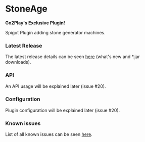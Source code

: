 # StoneAge
**Go2Play's Exclusive Plugin!**

Spigot Plugin adding stone generator machines.

### Latest Release

The latest release details can be seen [here](https://github.com/FlrQue/StoneAge/releases/latest)
(what's new and *.jar downloads).

### API
An API usage will be explained later (issue #20).

### Configuration
Plugin configuration will be explained later (issue #20).

### Known issues
List of all known issues can be seen [here](https://github.com/FlrQue/StoneAge/issues?q=is%3Aissue+label%3A%22known+issue%22+is%3Aopen "See known issues"). 